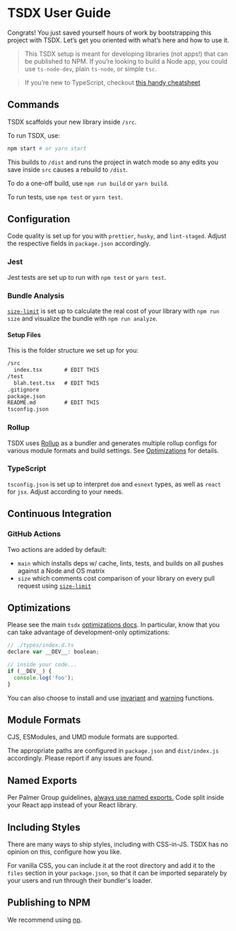 # TSDX User Guide

Congrats! You just saved yourself hours of work by bootstrapping this project
with TSDX. Let’s get you oriented with what’s here and how to use it.

> This TSDX setup is meant for developing libraries (not apps!) that can be
> published to NPM. If you’re looking to build a Node app, you could use
> `ts-node-dev`, plain `ts-node`, or simple `tsc`.

> If you’re new to TypeScript, checkout
> [this handy cheatsheet](https://devhints.io/typescript)

## Commands

TSDX scaffolds your new library inside `/src`.

To run TSDX, use:

```bash
npm start # or yarn start
```

This builds to `/dist` and runs the project in watch mode so any edits you save
inside `src` causes a rebuild to `/dist`.

To do a one-off build, use `npm run build` or `yarn build`.

To run tests, use `npm test` or `yarn test`.

## Configuration

Code quality is set up for you with `prettier`, `husky`, and `lint-staged`.
Adjust the respective fields in `package.json` accordingly.

### Jest

Jest tests are set up to run with `npm test` or `yarn test`.

### Bundle Analysis

[`size-limit`](https://github.com/ai/size-limit) is set up to calculate the real
cost of your library with `npm run size` and visualize the bundle with
`npm run analyze`.

#### Setup Files

This is the folder structure we set up for you:

```txt
/src
  index.tsx       # EDIT THIS
/test
  blah.test.tsx   # EDIT THIS
.gitignore
package.json
README.md         # EDIT THIS
tsconfig.json
```

### Rollup

TSDX uses [Rollup](https://rollupjs.org) as a bundler and generates multiple
rollup configs for various module formats and build settings. See
[Optimizations](#optimizations) for details.

### TypeScript

`tsconfig.json` is set up to interpret `dom` and `esnext` types, as well as
`react` for `jsx`. Adjust according to your needs.

## Continuous Integration

### GitHub Actions

Two actions are added by default:

- `main` which installs deps w/ cache, lints, tests, and builds on all pushes
  against a Node and OS matrix
- `size` which comments cost comparison of your library on every pull request
  using [`size-limit`](https://github.com/ai/size-limit)

## Optimizations

Please see the main `tsdx`
[optimizations docs](https://github.com/palmerhq/tsdx#optimizations). In
particular, know that you can take advantage of development-only optimizations:

```js
// ./types/index.d.ts
declare var __DEV__: boolean;

// inside your code...
if (__DEV__) {
  console.log('foo');
}
```

You can also choose to install and use
[invariant](https://github.com/palmerhq/tsdx#invariant) and
[warning](https://github.com/palmerhq/tsdx#warning) functions.

## Module Formats

CJS, ESModules, and UMD module formats are supported.

The appropriate paths are configured in `package.json` and `dist/index.js`
accordingly. Please report if any issues are found.

## Named Exports

Per Palmer Group guidelines,
[always use named exports.](https://github.com/palmerhq/typescript#exports) Code
split inside your React app instead of your React library.

## Including Styles

There are many ways to ship styles, including with CSS-in-JS. TSDX has no
opinion on this, configure how you like.

For vanilla CSS, you can include it at the root directory and add it to the
`files` section in your `package.json`, so that it can be imported separately by
your users and run through their bundler's loader.

## Publishing to NPM

We recommend using [np](https://github.com/sindresorhus/np).
